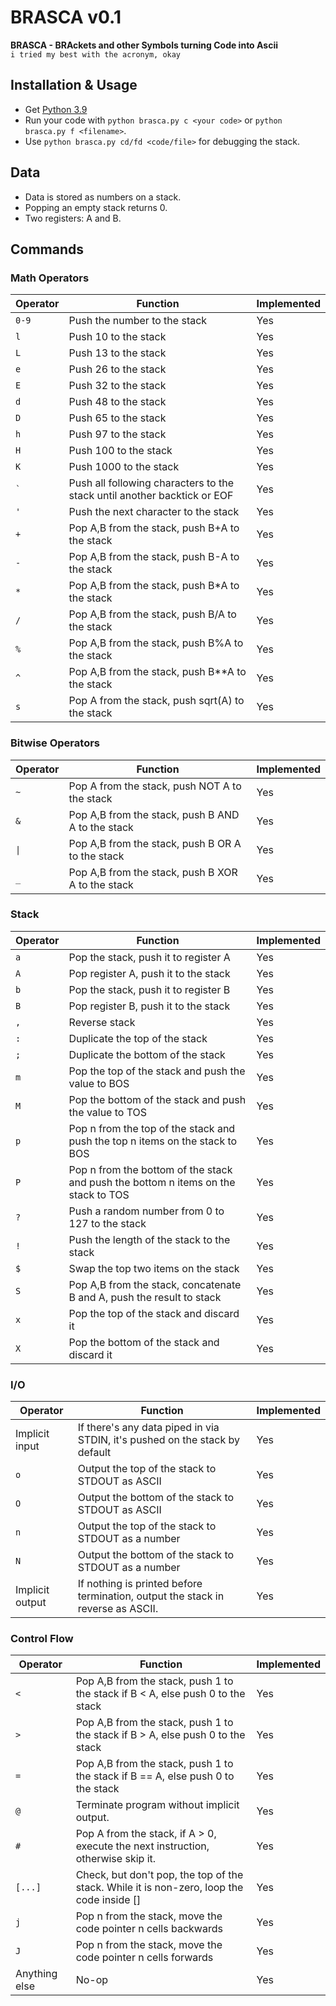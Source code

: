 # BRASCA v0.1

**BRASCA - BRAckets and other Symbols turning Code into Ascii**  
`i tried my best with the acronym, okay`

## Installation & Usage

* Get [Python 3.9](http://www.python.org)
* Run your code with `python brasca.py c <your code>` or `python brasca.py f <filename>`.
* Use `python brasca.py cd/fd <code/file>` for debugging the stack.

## Data

* Data is stored as numbers on a stack.
* Popping an empty stack returns 0.
* Two registers: A and B.

## Commands

### Math Operators

|Operator|Function|Implemented|
|-------|-------|------|
|`0-9`|Push the number to the stack|Yes|
|`l`|Push 10 to the stack|Yes|
|`L`|Push 13 to the stack|Yes|
|`e`|Push 26 to the stack|Yes|
|`E`|Push 32 to the stack|Yes|
|`d`|Push 48 to the stack|Yes|
|`D`|Push 65 to the stack|Yes|
|`h`|Push 97 to the stack|Yes|
|`H`|Push 100 to the stack|Yes|
|`K`|Push 1000 to the stack|Yes|
|`` ` ``|Push all following characters to the stack until another backtick or EOF|Yes|
|`'`|Push the next character to the stack|Yes|
|`+`|Pop A,B from the stack, push B+A to the stack|Yes|
|`-`|Pop A,B from the stack, push B-A to the stack|Yes|
|`*`|Pop A,B from the stack, push B\*A to the stack|Yes|
|`/`|Pop A,B from the stack, push B\/A to the stack|Yes|
|`%`|Pop A,B from the stack, push B%A to the stack|Yes|
|`^`|Pop A,B from the stack, push B\*\*A to the stack|Yes|
|`s`|Pop A from the stack, push sqrt(A) to the stack|Yes|

### Bitwise Operators

|Operator|Function|Implemented|
|-------|-------|------|
|`~`|Pop A from the stack, push NOT A to the stack|Yes|
|`&`|Pop A,B from the stack, push B AND A to the stack|Yes|
|`\|`|Pop A,B from the stack, push B OR A to the stack|Yes|
|`_`|Pop A,B from the stack, push B XOR A to the stack|Yes|

### Stack

|Operator|Function|Implemented|
|-------|-------|------|
|`a`|Pop the stack, push it to register A|Yes|
|`A`|Pop register A, push it to the stack|Yes|
|`b`|Pop the stack, push it to register B|Yes|
|`B`|Pop register B, push it to the stack|Yes|
|`,`|Reverse stack|Yes|
|`:`|Duplicate the top of the stack|Yes|
|`;`|Duplicate the bottom of the stack|Yes|
|`m`|Pop the top of the stack and push the value to BOS|Yes|
|`M`|Pop the bottom of the stack and push the value to TOS|Yes|
|`p`|Pop n from the top of the stack and push the top n items on the stack to BOS|Yes|
|`P`|Pop n from the bottom of the stack and push the bottom n items on the stack to TOS|Yes|
|`?`|Push a random number from 0 to 127 to the stack|Yes|
|`!`|Push the length of the stack to the stack|Yes|
|`$`|Swap the top two items on the stack|Yes|
|`S`|Pop A,B from the stack, concatenate B and A, push the result to stack|Yes|
|`x`|Pop the top of the stack and discard it|Yes|
|`X`|Pop the bottom of the stack and discard it|Yes|

### I/O

|Operator|Function|Implemented|
|-------|-------|------|
|Implicit input|If there's any data piped in via STDIN, it's pushed on the stack by default|Yes|
|`o`|Output the top of the stack to STDOUT as ASCII|Yes|
|`O`|Output the bottom of the stack to STDOUT as ASCII|Yes|
|`n`|Output the top of the stack to STDOUT as a number|Yes|
|`N`|Output the bottom of the stack to STDOUT as a number|Yes|
|Implicit output|If nothing is printed before termination, output the stack in reverse as ASCII.|Yes|

### Control Flow

|Operator|Function|Implemented|
|-------|-------|------|
|`<`|Pop A,B from the stack, push 1 to the stack if B < A, else push 0 to the stack|Yes|
|`>`|Pop A,B from the stack, push 1 to the stack if B > A, else push 0 to the stack|Yes|
|`=`|Pop A,B from the stack, push 1 to the stack if B == A, else push 0 to the stack|Yes|
|`@`|Terminate program without implicit output.|Yes|
|`#`|Pop A from the stack, if A > 0, execute the next instruction, otherwise skip it.|Yes|
|`[...]`    |Check, but don't pop, the top of the stack. While it is non-zero, loop the code inside \[\]|Yes|
|`j`|Pop n from the stack, move the code pointer n cells backwards|Yes|
|`J`|Pop n from the stack, move the code pointer n cells forwards|Yes|
|Anything else|No-op|Yes|
